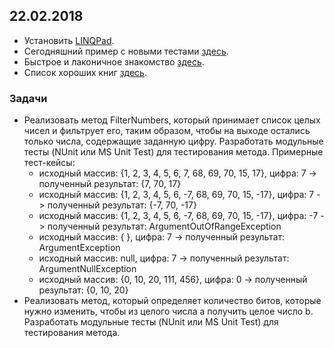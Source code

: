 ## 22.02.2018

- Установить [LINQPad](http://www.linqpad.net/).
- Сегодняшний пример с новыми тестами [здесь](https://github.com/AnzhelikaKravchuk/2017-2018.MMF.BSU/blob/master/C%23%20for%20begginer's/22.02.2018/22.02.2018.7z).
- Быстрое и лаконичное знакомство [здесь](https://github.com/AnzhelikaKravchuk/2017-2018.MMF.BSU/blob/master/C%23%20for%20begginer's/%D0%AF%D0%B7%D1%8B%D0%BA%20CSharp%20%D0%B8%20%D0%BE%D1%81%D0%BD%D0%BE%D0%B2%D1%8B%20%D0%BF%D0%BB%D0%B0%D1%82%D1%84%D0%BE%D1%80%D0%BC%D1%8B%20.NET%20%D0%9B%D0%B5%D0%BA%D1%86%D0%B8%D0%B8_1.pdf).
- Список хороших книг [здесь](https://github.com/EPM-RD-NETLAB/.NET-Framework-modules).

###  Задачи
- Реализовать метод FilterNumbers, который принимает список целых чисел и фильтрует его, таким образом, чтобы на выходе остались только числа, содержащие заданную цифру. Разработать модульные тесты (NUnit или MS Unit Test) для тестирования метода. Примерные тест-кейсы:
  - исходный массив: {1, 2, 3, 4, 5, 6, 7, 68, 69, 70, 15, 17}, цифра: 7  -> полученный результат: {7, 70, 17}
  - исходный массив: {1, 2, 3, 4, 5, 6, -7, 68, 69, 70, 15, -17}, цифра: 7  -> полученный результат: {-7, 70, -17}
  - исходный массив: {1, 2, 3, 4, 5, 6, -7, 68, 69, 70, 15, -17}, цифра: -7  -> полученный результат: ArgumentOutOfRangeException
  - исходный массив: { }, цифра: 7  -> полученный результат: ArgumentException
  - исходный массив: null, цифра: 7  -> полученный результат: ArgumentNullException
  - исходный массив: {0, 10, 20, 111, 456}, цифра: 0  -> полученный результат: {0, 10, 20}
- Реализовать метод, который определяет количество битов, которые нужно изменить, чтобы из целого числа a получить целое число b. Разработать модульные тесты (NUnit или MS Unit Test) для тестирования метода. 

